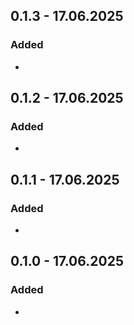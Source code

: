 
## 0.1.3 - 17.06.2025
### Added
-
## 0.1.2 - 17.06.2025
### Added
-
## 0.1.1 - 17.06.2025
### Added
-
## 0.1.0 - 17.06.2025
### Added
-
